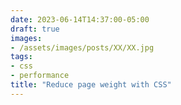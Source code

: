 ```yaml
---
date: 2023-06-14T14:37:00-05:00
draft: true
images:
- /assets/images/posts/XX/XX.jpg
tags:
- css
- performance
title: "Reduce page weight with CSS"
---
```

